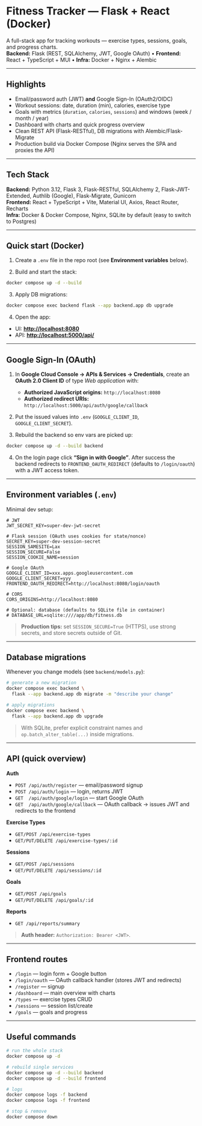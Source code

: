 # Fitness Tracker — Flask + React (Docker)

A full-stack app for tracking workouts — exercise types, sessions, goals, and progress charts.  
**Backend:** Flask (REST, SQLAlchemy, JWT, Google OAuth) • **Frontend:** React + TypeScript + MUI • **Infra:** Docker + Nginx + Alembic

---

## Highlights

- Email/password auth (JWT) **and** Google Sign-In (OAuth2/OIDC)
- Workout sessions: date, duration (min), calories, exercise type
- Goals with metrics (`duration`, `calories`, `sessions`) and windows (week / month / year)
- Dashboard with charts and quick progress overview
- Clean REST API (Flask-RESTful), DB migrations with Alembic/Flask-Migrate
- Production build via Docker Compose (Nginx serves the SPA and proxies the API)

---

## Tech Stack

**Backend:** Python 3.12, Flask 3, Flask-RESTful, SQLAlchemy 2, Flask-JWT-Extended, Authlib (Google), Flask-Migrate, Gunicorn  
**Frontend:** React + TypeScript + Vite, Material UI, Axios, React Router, Recharts  
**Infra:** Docker & Docker Compose, Nginx, SQLite by default (easy to switch to Postgres)

---

## Quick start (Docker)

1) Create a `.env` file in the repo root (see **Environment variables** below).

2) Build and start the stack:
```bash
docker compose up -d --build
````

3. Apply DB migrations:

```bash
docker compose exec backend flask --app backend.app db upgrade
```

4. Open the app:

* UI: **[http://localhost:8080](http://localhost:8080)**
* API: **[http://localhost:5000/api/](http://localhost:5000/api/)**

---

## Google Sign-In (OAuth)

1. In **Google Cloud Console → APIs & Services → Credentials**, create an **OAuth 2.0 Client ID** of type *Web application* with:

   * **Authorized JavaScript origins:** `http://localhost:8080`
   * **Authorized redirect URIs:** `http://localhost:5000/api/auth/google/callback`

2. Put the issued values into `.env` (`GOOGLE_CLIENT_ID`, `GOOGLE_CLIENT_SECRET`).

3. Rebuild the backend so env vars are picked up:

```bash
docker compose up -d --build backend
```

4. On the login page click **“Sign in with Google”**. After success the backend redirects to
   `FRONTEND_OAUTH_REDIRECT` (defaults to `/login/oauth`) with a JWT access token.

---

## Environment variables (`.env`)

Minimal dev setup:

```env
# JWT
JWT_SECRET_KEY=super-dev-jwt-secret

# Flask session (OAuth uses cookies for state/nonce)
SECRET_KEY=super-dev-session-secret
SESSION_SAMESITE=Lax
SESSION_SECURE=False
SESSION_COOKIE_NAME=session

# Google OAuth
GOOGLE_CLIENT_ID=xxx.apps.googleusercontent.com
GOOGLE_CLIENT_SECRET=yyy
FRONTEND_OAUTH_REDIRECT=http://localhost:8080/login/oauth

# CORS
CORS_ORIGINS=http://localhost:8080

# Optional: database (defaults to SQLite file in container)
# DATABASE_URL=sqlite:////app/db/fitness.db
```

> **Production tips:** set `SESSION_SECURE=True` (HTTPS), use strong secrets, and store secrets outside of Git.

---

## Database migrations

Whenever you change models (see `backend/models.py`):

```bash
# generate a new migration
docker compose exec backend \
  flask --app backend.app db migrate -m "describe your change"

# apply migrations
docker compose exec backend \
  flask --app backend.app db upgrade
```

> With SQLite, prefer explicit constraint names and `op.batch_alter_table(...)` inside migrations.

---

## API (quick overview)

**Auth**

* `POST /api/auth/register` — email/password signup
* `POST /api/auth/login` — login, returns JWT
* `GET  /api/auth/google/login` — start Google OAuth
* `GET  /api/auth/google/callback` — OAuth callback → issues JWT and redirects to the frontend

**Exercise Types**

* `GET/POST /api/exercise-types`
* `GET/PUT/DELETE /api/exercise-types/:id`

**Sessions**

* `GET/POST /api/sessions`
* `GET/PUT/DELETE /api/sessions/:id`

**Goals**

* `GET/POST /api/goals`
* `GET/PUT/DELETE /api/goals/:id`

**Reports**

* `GET /api/reports/summary`

> **Auth header:** `Authorization: Bearer <JWT>`.

---

## Frontend routes

* `/login` — login form + Google button
* `/login/oauth` — OAuth callback handler (stores JWT and redirects)
* `/register` — signup
* `/dashboard` — main overview with charts
* `/types` — exercise types CRUD
* `/sessions` — session list/create
* `/goals` — goals and progress

---

## Useful commands

```bash
# run the whole stack
docker compose up -d

# rebuild single services
docker compose up -d --build backend
docker compose up -d --build frontend

# logs
docker compose logs -f backend
docker compose logs -f frontend

# stop & remove
docker compose down
```

